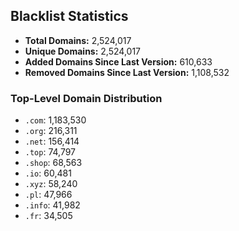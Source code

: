 ## Blacklist Statistics

- **Total Domains:** 2,524,017
- **Unique Domains:** 2,524,017
- **Added Domains Since Last Version:** 610,633
- **Removed Domains Since Last Version:** 1,108,532

### Top-Level Domain Distribution

-  `.com`: 1,183,530
-  `.org`: 216,311
-  `.net`: 156,414
-  `.top`: 74,797
-  `.shop`: 68,563
-  `.io`: 60,481
-  `.xyz`: 58,240
-  `.pl`: 47,966
-  `.info`: 41,982
-  `.fr`: 34,505
